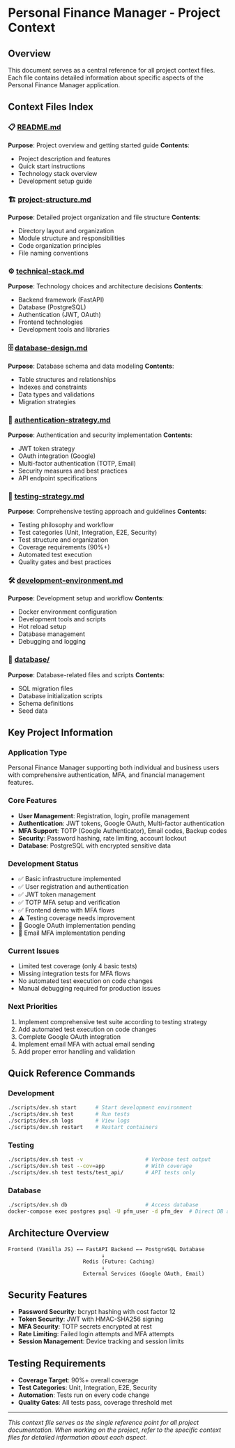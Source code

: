 # Personal Finance Manager - Project Context

## Overview
This document serves as a central reference for all project context files. Each file contains detailed information about specific aspects of the Personal Finance Manager application.

## Context Files Index

### 📋 [README.md](README.md)
**Purpose**: Project overview and getting started guide
**Contents**: 
- Project description and features
- Quick start instructions
- Technology stack overview
- Development setup guide

### 🏗️ [project-structure.md](project-structure.md)
**Purpose**: Detailed project organization and file structure
**Contents**:
- Directory layout and organization
- Module structure and responsibilities
- Code organization principles
- File naming conventions

### ⚙️ [technical-stack.md](technical-stack.md)
**Purpose**: Technology choices and architecture decisions
**Contents**:
- Backend framework (FastAPI)
- Database (PostgreSQL)
- Authentication (JWT, OAuth)
- Frontend technologies
- Development tools and libraries

### 🗄️ [database-design.md](database-design.md)
**Purpose**: Database schema and data modeling
**Contents**:
- Table structures and relationships
- Indexes and constraints
- Data types and validations
- Migration strategies

### 🔐 [authentication-strategy.md](authentication-strategy.md)
**Purpose**: Authentication and security implementation
**Contents**:
- JWT token strategy
- OAuth integration (Google)
- Multi-factor authentication (TOTP, Email)
- Security measures and best practices
- API endpoint specifications

### 🧪 [testing-strategy.md](testing-strategy.md)
**Purpose**: Comprehensive testing approach and guidelines
**Contents**:
- Testing philosophy and workflow
- Test categories (Unit, Integration, E2E, Security)
- Test structure and organization
- Coverage requirements (90%+)
- Automated test execution
- Quality gates and best practices

### 🛠️ [development-environment.md](development-environment.md)
**Purpose**: Development setup and workflow
**Contents**:
- Docker environment configuration
- Development tools and scripts
- Hot reload setup
- Database management
- Debugging and logging

### 📁 [database/](database/)
**Purpose**: Database-related files and scripts
**Contents**:
- SQL migration files
- Database initialization scripts
- Schema definitions
- Seed data

## Key Project Information

### Application Type
Personal Finance Manager supporting both individual and business users with comprehensive authentication, MFA, and financial management features.

### Core Features
- **User Management**: Registration, login, profile management
- **Authentication**: JWT tokens, Google OAuth, Multi-factor authentication
- **MFA Support**: TOTP (Google Authenticator), Email codes, Backup codes
- **Security**: Password hashing, rate limiting, account lockout
- **Database**: PostgreSQL with encrypted sensitive data

### Development Status
- ✅ Basic infrastructure implemented
- ✅ User registration and authentication
- ✅ JWT token management
- ✅ TOTP MFA setup and verification
- ✅ Frontend demo with MFA flows
- ⚠️ Testing coverage needs improvement
- 🔄 Google OAuth implementation pending
- 🔄 Email MFA implementation pending

### Current Issues
- Limited test coverage (only 4 basic tests)
- Missing integration tests for MFA flows
- No automated test execution on code changes
- Manual debugging required for production issues

### Next Priorities
1. Implement comprehensive test suite according to testing strategy
2. Add automated test execution on code changes
3. Complete Google OAuth integration
4. Implement email MFA with actual email sending
5. Add proper error handling and validation

## Quick Reference Commands

### Development
```bash
./scripts/dev.sh start      # Start development environment
./scripts/dev.sh test       # Run tests
./scripts/dev.sh logs       # View logs
./scripts/dev.sh restart    # Restart containers
```

### Testing
```bash
./scripts/dev.sh test -v                    # Verbose test output
./scripts/dev.sh test --cov=app             # With coverage
./scripts/dev.sh test tests/test_api/       # API tests only
```

### Database
```bash
./scripts/dev.sh db                         # Access database
docker-compose exec postgres psql -U pfm_user -d pfm_dev  # Direct DB access
```

## Architecture Overview

```
Frontend (Vanilla JS) ←→ FastAPI Backend ←→ PostgreSQL Database
                              ↓
                        Redis (Future: Caching)
                              ↓
                        External Services (Google OAuth, Email)
```

## Security Features

- **Password Security**: bcrypt hashing with cost factor 12
- **Token Security**: JWT with HMAC-SHA256 signing
- **MFA Security**: TOTP secrets encrypted at rest
- **Rate Limiting**: Failed login attempts and MFA attempts
- **Session Management**: Device tracking and session limits

## Testing Requirements

- **Coverage Target**: 90%+ overall coverage
- **Test Categories**: Unit, Integration, E2E, Security
- **Automation**: Tests run on every code change
- **Quality Gates**: All tests pass, coverage threshold met

---

*This context file serves as the single reference point for all project documentation. When working on the project, refer to the specific context files for detailed information about each aspect.* 